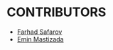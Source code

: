CONTRIBUTORS
============

- [Farhad Safarov](https://github.com/seferov)
- [Emin Mastizada](https://github.com/EmiXLabs)
